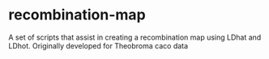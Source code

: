 # recombination-map
A set of scripts that assist in creating a recombination map using LDhat and LDhot. Originally developed for Theobroma caco data
